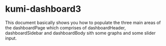 # kumi-dashboard3
This document basically shows you how to populate the three main areas of the dashboardPage which comprises of dashboardHeader,
dashboardSidebar and dashboardBody sith some graphs and some slider input.
